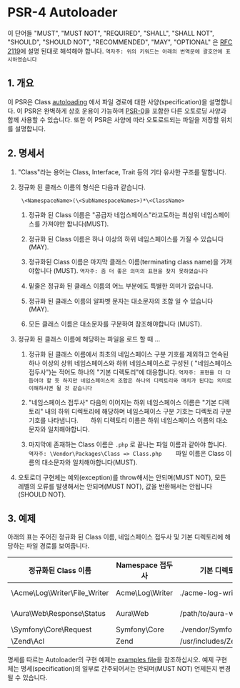 # PSR-4 Autoloader

이 단어들 "MUST", "MUST NOT", "REQUIRED", "SHALL", "SHALL NOT", "SHOULD", "SHOULD NOT", "RECOMMENDED", "MAY", "OPTIONAL" 은 [RFC 2119](http://tools.ietf.org/html/rfc2119)에 설명 된대로 해석해야 합니다.
`역자주: 위의 키워드는 아래의 번역문에 괄호안에 표시하였습니다`

## 1. 개요

이 PSR은 Class [autoloading] 에서 파일 경로에 대한 사양(specification)을 설명합니다.
이 PSR은 완벽하게 상호 운용이 가능하며 [PSR-0]을 포함한 다른 오토로딩 사양과 함께 사용할 수 있습니다.
또한 이 PSR은 사양에 따라 오토로드되는 파일을 저장할 위치를 설명합니다.

## 2. 명세서

1. "Class"라는 용어는 Class, Interface, Trait 등의 기타 유사한 구조를 말합니다.

2. 정규화 된 클래스 이름의 형식은 다음과 같습니다.

        \<NamespaceName>(\<SubNamespaceNames>)*\<ClassName>

    1. 정규화 된 Class 이름은 "공급자 네임스페이스"라고도하는 최상위 네임스페이스를 가져야만 합니다(MUST). 

    2. 정규화 된 Class 이름은 하나 이상의 하위 네임스페이스를 가질 수 있습니다 (MAY).

    3. 정규화된 Class 이름은 마지막 클래스 이름(terminating class name)을 가져야합니다 (MUST). `역자주: 좀 더 좋은 의미의 표현을 찾지 못하였습니다`

    4. 밑줄은 정규화 된 클래스 이름의 어느 부분에도 특별한 의미가 없습니다.

    5. 정규화 된 클래스 이름의 알파벳 문자는 대소문자의 조합 일 수 있습니다 (MAY).

    6. 모든 클래스 이름은 대소문자를 구분하여 참조해야합니다 (MUST).

3. 정규화 된 클래스 이름에 해당하는 파일을 로드 할 때 ...

    1. 정규화 된 클래스 이름에서 최초의 네임스페이스 구분 기호를 제외하고 연속된 하나 이상의 상위 네임스페이스와 하위 네임스페이스로 구성된 ( "네임스페이스 접두사")는 적어도 하나의 "기본 디렉토리"에 대응합니다.
    `역자주: 표현을 더 다듬어야 할 듯 하지만 네임스페이스의 조합은 하나의 디렉토리와 매치가 된다는 의미로 이해하시면 될 것 같습니다`

    2. "네임스페이스 접두사" 다음의 이어지는 하위 네임스페이스 이름은 "기본 디렉토리" 내의 하위 디렉토리에 해당하며 네임스페이스 구분 기호는 디렉토리 구분 기호를 나타냅니다.
       하위 디렉토리 이름은 하위 네임스페이스 이름의 대소문자와 일치해야합니다.

    3. 마지막에 존재하는 Class 이름은 `.php` 로 끝나는 파일 이름과 같아야 합니다. `역자주: \Vendor\Packages\Class => Class.php`
       파일 이름은 Class 이름의 대소문자와 일치해야합니다(MUST).

4. 오토로더 구현체는 예외(exception)를 throw해서는 안되며(MUST NOT), 모든 레벨의 오류를 발생해서는 안되며(MUST NOT), 값을 반환해서는 안됩니다 (SHOULD NOT).

## 3. 예제

아래의 표는 주어진 정규화 된 Class 이름, 네임스페이스 접두사 및 기본 디렉토리에 해당하는 파일 경로를 보여줍니다.

| 정규화된 Class 이름             | Namespace 접두사    | 기본 디렉토리              | 결과 파일 경로
| ----------------------------- |--------------------|--------------------------|-------------------------------------------
| \Acme\Log\Writer\File_Writer  | Acme\Log\Writer    | ./acme-log-writer/lib/   | ./acme-log-writer/lib/File_Writer.php
| \Aura\Web\Response\Status     | Aura\Web           | /path/to/aura-web/src/   | /path/to/aura-web/src/Response/Status.php
| \Symfony\Core\Request         | Symfony\Core       | ./vendor/Symfony/Core/   | ./vendor/Symfony/Core/Request.php
| \Zend\Acl                     | Zend               | /usr/includes/Zend/      | /usr/includes/Zend/Acl.php

명세를 따르는 Autoloader의 구현 예제는 [examples file]을 참조하십시오.
예제 구현체는 명세(specification)의 일부로 간주되어서는 안되며(MUST NOT) 언제든지 변경 될 수 있습니다. 

[autoloading]: http://php.net/autoload
[PSR-0]: https://github.com/php-fig/fig-standards/blob/master/accepted/PSR-0.md
[examples file]: https://github.com/php-fig/fig-standards/blob/master/accepted/PSR-4-autoloader-examples.md
